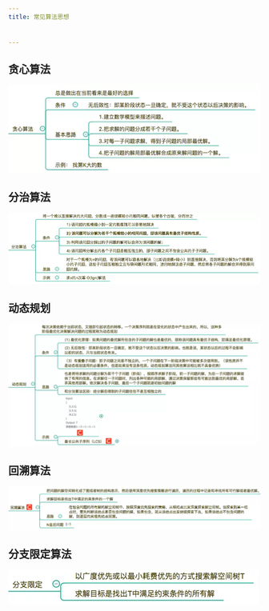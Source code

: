 ```yaml
---
title: 常见算法思想


---
```

## 贪心算法

![](/images/posts/2023-01-02-20-42-06.png)

## 分治算法

![](/images/posts/2023-01-02-20-42-15.png)

## 动态规划

![](/images/posts/2023-01-02-20-42-21.png)

## 回溯算法

![](/images/posts/2023-01-02-20-42-30.png)

## 分支限定算法

![](/images/posts/2023-01-02-20-42-37.png)
